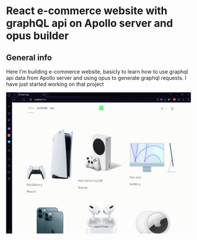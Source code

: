 # React e-commerce website with graphQL api on Apollo server and opus builder

## General info

Here I'm building e-commerce website, basicly to learn how to use graphql api data from Apollo server and using opus to generate graphql requests.
I have just started working on that project

![](./public/preview.gif)
